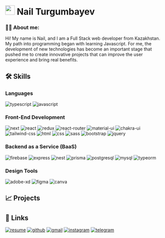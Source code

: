 
# <img src="https://media.giphy.com/media/WUlplcMpOCEmTGBtBW/giphy.gif" width="30"> Nail Turgumbayev
### :man_technologist: About me:
Hi! My name is Nail, and I am a Full Stack web developer from Kazakhstan. My path into programming began with learning Javascript. For me, the development of new technologies has become an important stage that pushed me to create innovative projects that can improve the user experience and bring real benefits.

## 🛠️ Skills

### Languages

![typescript](https://img.shields.io/badge/TypeScript-3178C6?style=for-the-badge&logo=typescript&logoColor=white)
![javascript](https://img.shields.io/badge/JavaScript-323330?style=for-the-badge&logo=javascript&logoColor=F7DF1E)


### Front-End Development

![next](https://img.shields.io/badge/Next-000000?style=for-the-badge&logo=nextdotjs&logoColor=FFFFFF)
![react](https://img.shields.io/badge/React-20232A?style=for-the-badge&logo=react&logoColor=61DAFB)
![redux](https://img.shields.io/badge/Redux-593D88?style=for-the-badge&logo=redux&logoColor=white)
![react-router](https://img.shields.io/badge/React_Router-CA4245?style=for-the-badge&logo=react-router&logoColor=white)
![material-ui](https://img.shields.io/badge/Material_UI-0081CB?style=for-the-badge&logo=mui&logoColor=white)
![chakra-ui](https://img.shields.io/badge/Chakra_UI-319795?style=for-the-badge&logo=chakra-ui&logoColor=white)
![tailwind-css](https://img.shields.io/badge/tailwind_css-06B6D4?style=for-the-badge&logo=tailwind-css&logoColor=white)
![html](https://img.shields.io/badge/HTML5-E34F26?style=for-the-badge&logo=html5&logoColor=white)
![css](https://img.shields.io/badge/CSS3-1572B6?style=for-the-badge&logo=css3&logoColor=white)
![sass](https://img.shields.io/badge/SASS-CC6699?style=for-the-badge&logo=sass&logoColor=white)
![bootstrap](https://img.shields.io/badge/Bootstrap-563D7C?style=for-the-badge&logo=bootstrap&logoColor=white)
![jquery](https://img.shields.io/badge/jQuery-0769AD?style=for-the-badge&logo=jquery&logoColor=white)

### Backend as a Service (BaaS)

![firebase](https://img.shields.io/badge/Firebase-ffaa00?style=for-the-badge&logo=Firebase&logoColor=white)
![express](https://img.shields.io/badge/Express-000000?style=for-the-badge&logo=express&logoColor=white)
![nest](https://img.shields.io/badge/Nest-E0234E?style=for-the-badge&logo=nestjs&logoColor=white)
![prisma](https://img.shields.io/badge/Prisma-1B222D?style=for-the-badge&logo=Prisma&logoColor=white)
![postgresql](https://img.shields.io/badge/PostgreSQL-4169E1?style=for-the-badge&logo=postgresql&logoColor=white)
![mysql](https://img.shields.io/badge/MySQL-4479A1?style=for-the-badge&logo=mysql&logoColor=white)
![typeorm](https://img.shields.io/badge/TypeORM-FF6347?style=for-the-badge&logo=TypeScript&logoColor=white)




### Design Tools

![adobe-xd](https://img.shields.io/badge/adobe_xd-470137?style=for-the-badge&logo=adobe-xd&logoColor=white)
![figma](https://img.shields.io/badge/figma-000000?style=for-the-badge&logo=figma&logoColor=white)
![canva](https://img.shields.io/badge/canva-00C4CC?style=for-the-badge&logo=canva&logoColor=white)


## 📈 Projects


## 🔗 Links

[![resume](https://img.shields.io/badge/Resume-4285F4?style=for-the-badge&logo=read-the-docs&logoColor=white)](#)
[![github](https://img.shields.io/badge/GitHub-000000?style=for-the-badge&logo=GitHub&logoColor=white)]((https://github.com/Nailchik-T))
[![gmail](https://img.shields.io/badge/Gmail-D14836?style=for-the-badge&logo=Gmail&logoColor=white)](mailto:nailsanti2k19@gmail.com)
[![instagram](https://img.shields.io/badge/Instagram-E4405F?style=for-the-badge&logo=instagram&logoColor=white)](https://www.instagram.com/szxchll/)
[![telegram](https://img.shields.io/badge/Telegram-2CA5E0?style=for-the-badge&logo=telegram&logoColor=white)](https://t.me/nailchik_t)


